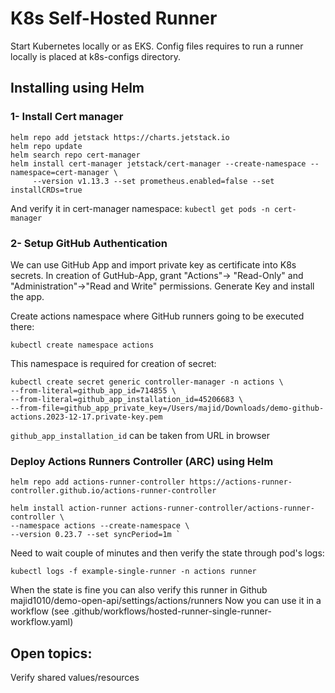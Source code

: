 # K8s Self-Hosted Runner 

Start Kubernetes locally or as EKS. Config files requires to run a runner locally is placed at k8s-configs directory.

## Installing using Helm

### 1- Install Cert manager 
```shell
helm repo add jetstack https://charts.jetstack.io
helm repo update
helm search repo cert-manager
helm install cert-manager jetstack/cert-manager --create-namespace --namespace=cert-manager \
     --version v1.13.3 --set prometheus.enabled=false --set installCRDs=true
```
And verify it in cert-manager namespace: `kubectl get pods -n cert-manager`  
      
### 2- Setup GitHub Authentication
We can use GitHub App and import private key as certificate into K8s secrets.
In creation of GutHub-App, grant "Actions"-> "Read-Only" and "Administration"->"Read and Write" permissions. Generate Key and install the app.

Create actions namespace where GitHub runners going to be executed there:
```shell
kubectl create namespace actions
```
This namespace is required for creation of secret:
```shell
kubectl create secret generic controller-manager -n actions \
--from-literal=github_app_id=714855 \
--from-literal=github_app_installation_id=45206683 \
--from-file=github_app_private_key=/Users/majid/Downloads/demo-github-actions.2023-12-17.private-key.pem 
```

`github_app_installation_id` can be taken from URL in browser 

### Deploy Actions Runners Controller (ARC) using Helm

```shell
helm repo add actions-runner-controller https://actions-runner-controller.github.io/actions-runner-controller

helm install action-runner actions-runner-controller/actions-runner-controller \
--namespace actions --create-namespace \
--version 0.23.7 --set syncPeriod=1m `
```

Need to wait couple of minutes and then verify the state through pod's logs:
```shell
kubectl logs -f example-single-runner -n actions runner
```
When the state is fine you can also verify this runner in Github majid1010/demo-open-api/settings/actions/runners
Now you can use it in a workflow (see .github/workflows/hosted-runner-single-runner-workflow.yaml)

## Open topics:
Verify shared values/resources
